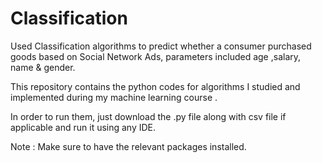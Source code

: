 # Classification

Used Classification algorithms to predict whether a consumer purchased goods based on Social Network Ads, parameters included age ,salary, name & gender.

This repository contains the python codes for algorithms I studied and implemented during my machine learning course .

In order to run them, just download the .py file along with csv file if applicable and run it using any IDE.

Note : Make sure to have the relevant packages installed.
